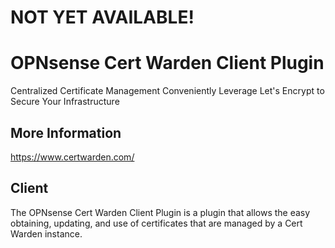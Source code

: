 # NOT YET AVAILABLE!

# OPNsense Cert Warden Client Plugin
Centralized Certificate Management
Conveniently Leverage Let&apos;s Encrypt to Secure Your Infrastructure

## More Information
https://www.certwarden.com/

## Client
The OPNsense Cert Warden Client Plugin is a plugin that allows the easy
obtaining, updating, and use of certificates that are managed by a
Cert Warden instance.

